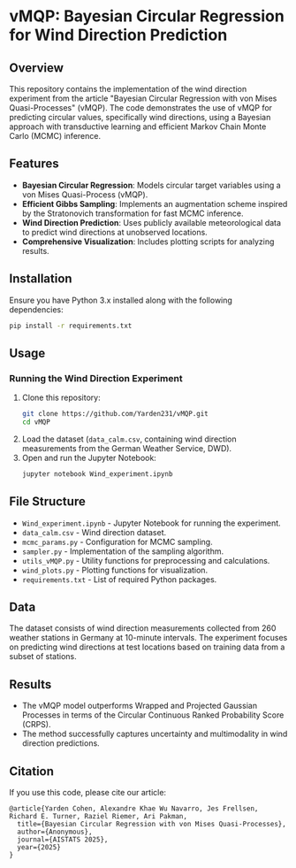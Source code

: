 # vMQP: Bayesian Circular Regression for Wind Direction Prediction

## Overview

This repository contains the implementation of the wind direction experiment from the article "Bayesian Circular Regression with von Mises Quasi-Processes" (vMQP). The code demonstrates the use of vMQP for predicting circular values, specifically wind directions, using a Bayesian approach with transductive learning and efficient Markov Chain Monte Carlo (MCMC) inference.

## Features

- **Bayesian Circular Regression**: Models circular target variables using a von Mises Quasi-Process (vMQP).
- **Efficient Gibbs Sampling**: Implements an augmentation scheme inspired by the Stratonovich transformation for fast MCMC inference.
- **Wind Direction Prediction**: Uses publicly available meteorological data to predict wind directions at unobserved locations.
- **Comprehensive Visualization**: Includes plotting scripts for analyzing results.

## Installation

Ensure you have Python 3.x installed along with the following dependencies:

```sh
pip install -r requirements.txt 
```


## Usage

### Running the Wind Direction Experiment

1. Clone this repository:
   ```sh
   git clone https://github.com/Yarden231/vMQP.git
   cd vMQP
   ```
2. Load the dataset (`data_calm.csv`, containing wind direction measurements from the German Weather Service, DWD).
3. Open and run the Jupyter Notebook:
   ```sh
   jupyter notebook Wind_experiment.ipynb
   ```

## File Structure

- `Wind_experiment.ipynb` - Jupyter Notebook for running the experiment.
- `data_calm.csv` - Wind direction dataset.
- `mcmc_params.py` - Configuration for MCMC sampling.
- `sampler.py` - Implementation of the sampling algorithm.
- `utils_vMQP.py` - Utility functions for preprocessing and calculations.
- `wind_plots.py` - Plotting functions for visualization.
- `requirements.txt` - List of required Python packages.

## Data

The dataset consists of wind direction measurements collected from 260 weather stations in Germany at 10-minute intervals. The experiment focuses on predicting wind directions at test locations based on training data from a subset of stations.

## Results

- The vMQP model outperforms Wrapped and Projected Gaussian Processes in terms of the Circular Continuous Ranked Probability Score (CRPS).
- The method successfully captures uncertainty and multimodality in wind direction predictions.


## Citation

If you use this code, please cite our article:

```
@article{Yarden Cohen, Alexandre Khae Wu Navarro, Jes Frellsen, Richard E. Turner, Raziel Riemer, Ari Pakman,
  title={Bayesian Circular Regression with von Mises Quasi-Processes},
  author={Anonymous},
  journal={AISTATS 2025},
  year={2025}
}
```




